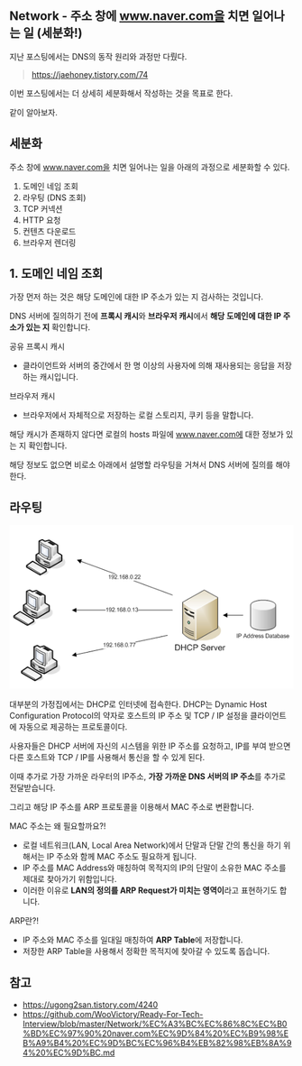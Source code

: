 ## Network - 주소 창에 www.naver.com을 치면 일어나는 일 (세분화!)

지난 포스팅에서는 DNS의 동작 원리와 과정만 다뤘다.
> https://jaehoney.tistory.com/74

이번 포스팅에서는 더 상세히 세분화해서 작성하는 것을 목표로 한다.

같이 알아보자.

## 세분화

주소 창에 www.naver.com을 치면 일어나는 일을 아래의 과정으로 세분화할 수 있다.
1. 도메인 네임 조회
2. 라우팅 (DNS 조회)
3. TCP 커넥션
4. HTTP 요청
5. 컨텐츠 다운로드
6. 브라우저 렌더링


## 1. 도메인 네임 조회

가장 먼저 하는 것은 해당 도메인에 대한 IP 주소가 있는 지 검사하는 것입니다.

DNS 서버에 질의하기 전에 **프록시 캐시**와 **브라우저 캐시**에서 **해당 도메인에 대한 IP 주소가 있는 지** 확인합니다.

공유 프록시 캐시
- 클라이언트와 서버의 중간에서 한 명 이상의 사용자에 의해 재사용되는 응답을 저장하는 캐시입니다.

브라우저 캐시
- 브라우저에서 자체적으로 저장하는 로컬 스토리지, 쿠키 등을 말합니다.

해당 캐시가 존재하지 않다면 로컬의 hosts 파일에 www.naver.com에 대한 정보가 있는 지 확인합니다.

해당 정보도 없으면 비로소 아래에서 설명할 라우팅을 거쳐서 DNS 서버에 질의를 해야 한다.

## 라우팅

![img.png](img.png)

대부분의 가정집에서는 DHCP로 인터넷에 접속한다. DHCP는 Dynamic Host Configuration Protocol의 약자로 호스트의 IP 주소 및 TCP / IP 설정을 클라이언트에 자동으로 제공하는 프로토콜이다.

사용자들은 DHCP 서버에 자신의 시스템을 위한 IP 주소를 요청하고, IP를 부여 받으면 다른 호스트와 TCP / IP를 사용해서 통신을 할 수 있게 된다.

이때 추가로 가장 가까운 라우터의 IP주소, **가장 가까운 DNS 서버의 IP 주소**를 추가로 전달받습니다.

그리고 해당 IP 주소를 ARP 프로토콜을 이용해서 MAC 주소로 변환합니다.

MAC 주소는 왜 필요할까요?!
- 로컬 네트워크(LAN, Local Area Network)에서 단말과 단말 간의 통신을 하기 위해서는 IP 주소와 함께 MAC 주소도 필요하게 됩니다. 
- IP 주소를 MAC Address와 매칭하여 목적지의 IP의 단말이 소유한 MAC 주소를 제대로 찾아가기 위함입니다.
- 이러한 이유로 **LAN의 정의를 ARP Request가 미치는 영역이**라고 표현하기도 합니다. 

ARP란?!
- IP 주소와 MAC 주소를 일대일 매칭하여 **ARP Table**에 저장합니다.
- 저장한 ARP Table을 사용해서 정확한 목적지에 찾아갈 수 있도록 돕습니다.







## 참고
- https://ugong2san.tistory.com/4240
- https://github.com/WooVictory/Ready-For-Tech-Interview/blob/master/Network/%EC%A3%BC%EC%86%8C%EC%B0%BD%EC%97%90%20naver.com%EC%9D%84%20%EC%B9%98%EB%A9%B4%20%EC%9D%BC%EC%96%B4%EB%82%98%EB%8A%94%20%EC%9D%BC.md
